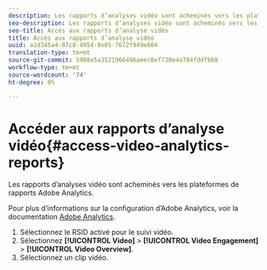 ```yaml
---
description: Les rapports d’analyses vidéo sont acheminés vers les plateformes de rapports Adobe Analytics.
seo-description: Les rapports d’analyses vidéo sont acheminés vers les plateformes de rapports Adobe Analytics.
seo-title: Accès aux rapports d’analyse vidéo
title: Accès aux rapports d’analyse vidéo
uuid: a1d345a4-87c8-4954-8e85-7672f949e604
translation-type: tm+mt
source-git-commit: 5908e5a3521966496aeec0ef730e4a704fddfb68
workflow-type: tm+mt
source-wordcount: '74'
ht-degree: 0%

---
```



# Accéder aux rapports d’analyse vidéo{#access-video-analytics-reports}

Les rapports d’analyses vidéo sont acheminés vers les plateformes de rapports Adobe Analytics.

Pour plus d’informations sur la configuration d’Adobe Analytics, voir la documentation [Adobe Analytics](https://microsite.omniture.com/t2/help/en_US/reference/).
1. Sélectionnez le RSID activé pour le suivi vidéo.
1. Sélectionnez **[!UICONTROL Video]** > **[!UICONTROL Video Engagement]** > **[!UICONTROL Video Overview]**.
1. Sélectionnez un clip vidéo.
